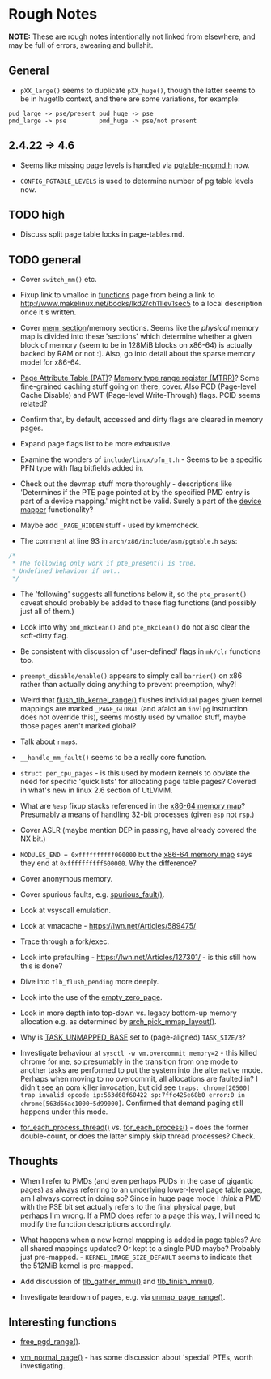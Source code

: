 # Rough Notes

__NOTE:__ These are rough notes intentionally not linked from elsewhere, and may
be full of errors, swearing and bullshit.

## General

* `pXX_large()` seems to duplicate `pXX_huge()`, though the latter seems to be
  in hugetlb context, and there are some variations, for example:

```
pud_large -> pse/present pud_huge -> pse
pmd_large -> pse         pmd_huge -> pse/not present
```

## 2.4.22 -> 4.6

* Seems like missing page levels is handled via
  [pgtable-nopmd.h][pgtable-nopmd.h] now.

* `CONFIG_PGTABLE_LEVELS` is used to determine number of pg table levels now.

## TODO high

* Discuss split page table locks in page-tables.md.

## TODO general

* Cover `switch_mm()` etc.

* Fixup link to vmalloc in [functions][funcs] page from being a link to
  http://www.makelinux.net/books/lkd2/ch11lev1sec5 to a local description once
  it's written.

* Cover [mem_section][mem_section]/memory sections. Seems like the _physical_
  memory map is divided into these 'sections' which determine whether a given
  block of memory (seem to be in 128MiB blocks on x86-64) is actually backed by
  RAM or not :]. Also, go into detail about the sparse memory model for x86-64.

* [Page Attribute Table (PAT)][pat]? [Memory type range register (MTRR)][mtrr]?
  Some fine-grained caching stuff going on there, cover. Also PCD (Page-level
  Cache Disable) and PWT (Page-level Write-Through) flags. PCID seems related?

* Confirm that, by default, accessed and dirty flags are cleared in memory
  pages.

* Expand page flags list to be more exhaustive.

* Examine the wonders of `include/linux/pfn_t.h` - Seems to be a specific PFN
  type with flag bitfields added in.

* Check out the devmap stuff more thoroughly - descriptions like 'Determines if
  the PTE page pointed at by the specified PMD entry is part of a device
  mapping.' might not be valid. Surely a part of the
  [device mapper][device-mapper] functionality?

* Maybe add `_PAGE_HIDDEN` stuff - used by kmemcheck.

* The comment at line 93 in `arch/x86/include/asm/pgtable.h` says:

```c
/*
 * The following only work if pte_present() is true.
 * Undefined behaviour if not..
 */
```

* The 'following' suggests all functions below it, so the `pte_present()` caveat
  should probably be added to these flag functions (and possibly just all of
  them.)

* Look into why `pmd_mkclean()` and `pte_mkclean()` do not also clear the
  soft-dirty flag.

* Be consistent with discussion of 'user-defined' flags in `mk/clr` functions
  too.

* `preempt_disable/enable()` appears to simply call `barrier()` on x86 rather
  than actually doing anything to prevent preemption, why?!

* Weird that [flush_tlb_kernel_range()][flush_tlb_kernel_range] flushes
  individual pages given kernel mappings are marked `_PAGE_GLOBAL` (and afaict
  an `invlpg` instruction does not override this), seems mostly used by vmalloc
  stuff, maybe those pages aren't marked global?

* Talk about `rmap`s.

* `__handle_mm_fault()` seems to be a really core function.

* `struct per_cpu_pages` - is this used by modern kernels to obviate the need
  for specific 'quick lists' for allocating page table pages? Covered in what's
  new in linux 2.6 section of UtLVMM.

* What are `%esp` fixup stacks referenced in the [x86-64 memory map][x86-64-mm]?
  Presumably a means of handling 32-bit processes (given `esp` not `rsp`.)

* Cover ASLR (maybe mention DEP in passing, have already covered the NX bit.)

* `MODULES_END = 0xffffffffff000000` but the [x86-64 memory map][x86-64-mm] says
  they end at `0xffffffffff600000`. Why the difference?

* Cover anonymous memory.

* Cover spurious faults, e.g. [spurious_fault()][spurious_fault].

* Look at vsyscall emulation.

* Look at vmacache - https://lwn.net/Articles/589475/

* Trace through a fork/exec.

* Look into prefaulting - https://lwn.net/Articles/127301/ - is this still how
  this is done?

* Dive into `tlb_flush_pending` more deeply.

* Look into the use of the [empty_zero_page][empty_zero_page].

* Look in more depth into top-down vs. legacy bottom-up memory allocation e.g.
  as determined by [arch_pick_mmap_layout()][arch_pick_mmap_layout].

* Why is [TASK_UNMAPPED_BASE][TASK_UNMAPPED_BASE] set to (page-aligned)
  `TASK_SIZE/3`?

* Investigate behaviour at `sysctl -w vm.overcommit_memory=2` - this killed
  chrome for me, so presumably in the transition from one mode to another tasks
  are performed to put the system into the alternative mode. Perhaps when moving
  to no overcommit, all allocations are faulted in? I didn't see an oom killer
  invocation, but did see `traps: chrome[20500] trap invalid opcode
  ip:563d68f60422 sp:7ffc425e68b0 error:0 in
  chrome[563d66ac1000+5d99000]`. Confirmed that demand paging still happens
  under this mode.

* [for_each_process_thread()][for_each_process_thread]
  vs. [for_each_process()][for_each_process] - does the former double-count, or
  does the latter simply skip thread processes? Check.

## Thoughts

* When I refer to PMDs (and even perhaps PUDs in the case of gigantic pages) as
  always referring to an underlying lower-level page table page, am I always
  correct in doing so? Since in huge page mode I _think_ a PMD with the PSE bit
  set actually refers to the final physical page, but perhaps I'm wrong. If a
  PMD does refer to a page this way, I will need to modify the function
  descriptions accordingly.

* What happens when a new kernel mapping is added in page tables? Are all shared
  mappings updated? Or kept to a single PUD maybe? Probably just pre-mapped. -
  `KERNEL_IMAGE_SIZE_DEFAULT` seems to indicate that the 512MiB kernel is
  pre-mapped.

* Add discussion of [tlb_gather_mmu()][tlb_gather_mmu] and
  [tlb_finish_mmu()][tlb_finish_mmu].

* Investigate teardown of pages, e.g. via
  [unmap_page_range()][unmap_page_range].

## Interesting functions

* [free_pgd_range()][free_pgd_range].

* [vm_normal_page()][vm_normal_page] - has some discussion about 'special' PTEs,
  worth investigating.

[TASK_UNMAPPED_BASE]:https://github.com/torvalds/linux/blob/v4.6/arch/x86/include/asm/processor.h#L785
[arch_pick_mmap_layout]:https://github.com/torvalds/linux/blob/v4.6/arch/x86/mm/mmap.c#L100
[device-mapper]:https://en.wikipedia.org/wiki/Device_mapper
[empty_zero_page]:https://github.com/torvalds/linux/blob/v4.6/arch/x86/kernel/head_64.S#L527
[flush_tlb_kernel_range]:https://github.com/torvalds/linux/blob/v4.6/arch/x86/mm/tlb.c#L296
[for_each_process]:https://github.com/torvalds/linux/blob/v4.6/include/linux/sched.h#L2696
[for_each_process_thread]:https://github.com/torvalds/linux/blob/v4.6/include/linux/sched.h#L2718
[free_pgd_range]:https://github.com/torvalds/linux/blob/v4.6/mm/memory.c#L473
[mem_section]:https://github.com/torvalds/linux/blob/v4.6/include/linux/mmzone.h#L1040
[mtrr]:https://en.wikipedia.org/wiki/Memory_type_range_register
[pat]:https://en.wikipedia.org/wiki/Page_attribute_table
[pgtable-nopmd.h]:https://github.com/torvalds/linux/blob/v4.6/include/asm-generic/pgtable-nopmd.h
[spurious_fault]:https://github.com/torvalds/linux/blob/v4.6/arch/x86/mm/fault.c#L1045
[tlb_finish_mmu]:https://github.com/torvalds/linux/blob/v4.6/mm/memory.c#L273
[tlb_gather_mmu]:https://github.com/torvalds/linux/blob/v4.6/mm/memory.c#L219
[unmap_page_range]:https://github.com/torvalds/linux/blob/v4.6/mm/memory.c#L1268
[vm_normal_page]:https://github.com/torvalds/linux/blob/v4.6/mm/memory.c#L742
[x86-64-mm]:https://github.com/torvalds/linux/blob/v4.6/Documentation/x86/x86_64/mm.txt

[funcs]:../funcs/funcs.md

